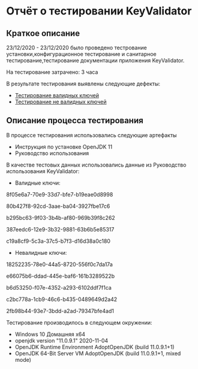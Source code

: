 # Отчёт о тестировании KeyValidator #
## Краткое описание ##
23/12/2020 - 23/12/2020 было проведено тестрование установки,конфигурационное тестирование и санитарное тестирование,тестирование документации приложения KeyValidator.

На тестирование затрачено: 3 часа

В результате тестирования выявлены следующие дефекты:

* [Тестирование валидных ключей](https://github.com/zzz86zzz/Java-dz-1.1/issues/1)
* [Тестирование не валидных ключей](https://github.com/zzz86zzz/Java-dz-1.1/issues/2)


## Описание процесса тестирования ##
В процессе тестирования использовались следующие артефакты

* Инструкция по установке OpenJDK 11
* Руководство использования


В качестве тестовых данных использовались данные из Руководство использования KeyValidator:

* Валидные ключи:

8f05e6a7-70e9-33d7-bfe7-b19eae0d8998

80b427f8-92cd-3aae-ba04-3927fbe17c6

b295bc63-9f03-3b4b-af80-969b39f8c262

387eedc6-12e9-3b32-9881-63b6b5e85317

c19a8cf9-5c3a-37c5-b7f3-d16d38a0c180

* Невалидные ключи:

18252235-78e0-44a5-8720-556f0c7da17a

e66075b6-ddad-445e-baf6-161b3289522b

b6d53250-f07e-4352-a293-6102ddf7f1ca

c2bc778a-1cb9-46c6-b435-0489649d2a42

2fb98b44-93e7-3bdd-a2ad-79347bfe4ad1

Тестирование производилось в следующем окружении:

* Windows 10 Домашняя x64
* openjdk version "11.0.9.1" 2020-11-04
* OpenJDK Runtime Environment AdoptOpenJDK (build 11.0.9.1+1)
* OpenJDK 64-Bit Server VM AdoptOpenJDK (build 11.0.9.1+1, mixed mode)
